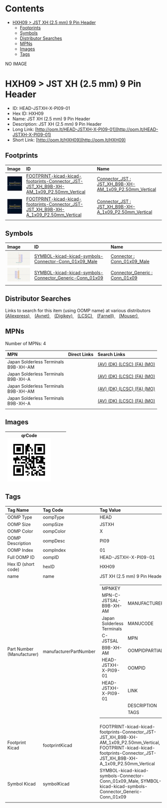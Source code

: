 



Contents
========

* [HXH09 > JST XH (2.5 mm) 9 Pin Header](#hxh09--jst-xh-25-mm-9-pin-header)
	* [Footprints](#footprints)
	* [Symbols](#symbols)
	* [Distributor Searches](#distributor-searches)
	* [MPNs](#mpns)
	* [Images](#images)
	* [Tags](#tags)
  
NO IMAGE  
# HXH09 > JST XH (2.5 mm) 9 Pin Header

- ID: HEAD-JSTXH-X-PI09-01
- Hex ID: HXH09
- Name: JST XH (2.5 mm) 9 Pin Header
- Description: JST XH (2.5 mm) 9 Pin Header
- Long Link: [http://oom.lt/HEAD-JSTXH-X-PI09-01](http://oom.lt/HEAD-JSTXH-X-PI09-01)
- Short Link: [http://oom.lt/HXH09](http://oom.lt/HXH09)

## Footprints
  

|Image|ID|Name|
| :--- | :--- | :--- |
|[![](https://raw.githubusercontent.com/oomlout/oomlout_OOMP_eda_V2/main/FOOTPRINT/kicad/kicad-footprints/Connector_JST/JST_XH_B9B-XH-AM_1x09_P2.50mm_Vertical/image_140.png)](https://github.com/oomlout/oomlout_OOMP_eda_V2/tree/main/FOOTPRINT/kicad/kicad-footprints/Connector_JST/JST_XH_B9B-XH-AM_1x09_P2.50mm_Vertical/)|[FOOTPRINT-kicad-kicad-footprints-Connector_JST-JST_XH_B9B-XH-AM_1x09_P2.50mm_Vertical](https://github.com/oomlout/oomlout_OOMP_eda_V2/tree/main/FOOTPRINT/kicad/kicad-footprints/Connector_JST/JST_XH_B9B-XH-AM_1x09_P2.50mm_Vertical/)|[Connector_JST : JST_XH_B9B-XH-AM_1x09_P2.50mm_Vertical](https://github.com/oomlout/oomlout_OOMP_eda_V2/tree/main/FOOTPRINT/kicad/kicad-footprints/Connector_JST/JST_XH_B9B-XH-AM_1x09_P2.50mm_Vertical/)|
|[![](https://raw.githubusercontent.com/oomlout/oomlout_OOMP_eda_V2/main/FOOTPRINT/kicad/kicad-footprints/Connector_JST/JST_XH_B9B-XH-A_1x09_P2.50mm_Vertical/image_140.png)](https://github.com/oomlout/oomlout_OOMP_eda_V2/tree/main/FOOTPRINT/kicad/kicad-footprints/Connector_JST/JST_XH_B9B-XH-A_1x09_P2.50mm_Vertical/)|[FOOTPRINT-kicad-kicad-footprints-Connector_JST-JST_XH_B9B-XH-A_1x09_P2.50mm_Vertical](https://github.com/oomlout/oomlout_OOMP_eda_V2/tree/main/FOOTPRINT/kicad/kicad-footprints/Connector_JST/JST_XH_B9B-XH-A_1x09_P2.50mm_Vertical/)|[Connector_JST : JST_XH_B9B-XH-A_1x09_P2.50mm_Vertical](https://github.com/oomlout/oomlout_OOMP_eda_V2/tree/main/FOOTPRINT/kicad/kicad-footprints/Connector_JST/JST_XH_B9B-XH-A_1x09_P2.50mm_Vertical/)|
||||

## Symbols
  

|Image|ID|Name|
| :--- | :--- | :--- |
|[![](https://raw.githubusercontent.com/oomlout/oomlout_OOMP_eda_V2/main/SYMBOL/kicad/kicad-symbols/Connector/Conn_01x09_Male/image_140.png)](https://github.com/oomlout/oomlout_OOMP_eda_V2/tree/main/SYMBOL/kicad/kicad-symbols/Connector/Conn_01x09_Male/)|[SYMBOL-kicad-kicad-symbols-Connector-Conn_01x09_Male](https://github.com/oomlout/oomlout_OOMP_eda_V2/tree/main/SYMBOL/kicad/kicad-symbols/Connector/Conn_01x09_Male/)|[Connector : Conn_01x09_Male](https://github.com/oomlout/oomlout_OOMP_eda_V2/tree/main/SYMBOL/kicad/kicad-symbols/Connector/Conn_01x09_Male/)|
|[![](https://raw.githubusercontent.com/oomlout/oomlout_OOMP_eda_V2/main/SYMBOL/kicad/kicad-symbols/Connector_Generic/Conn_01x09/image_140.png)](https://github.com/oomlout/oomlout_OOMP_eda_V2/tree/main/SYMBOL/kicad/kicad-symbols/Connector_Generic/Conn_01x09/)|[SYMBOL-kicad-kicad-symbols-Connector_Generic-Conn_01x09](https://github.com/oomlout/oomlout_OOMP_eda_V2/tree/main/SYMBOL/kicad/kicad-symbols/Connector_Generic/Conn_01x09/)|[Connector_Generic : Conn_01x09](https://github.com/oomlout/oomlout_OOMP_eda_V2/tree/main/SYMBOL/kicad/kicad-symbols/Connector_Generic/Conn_01x09/)|
||||

## Distributor Searches
  
Links to search for this item (using OOMP name) at various distributors  
[(Aliexpress) ](https://www.aliexpress.com/wholesale?SearchText=1117JST+XH+2.5+mm+9+Pin+Header)&nbsp;&nbsp;&nbsp;[(Avnet) ](https://www.avnet.com/shop/us/search/JST+XH+2.5+mm+9+Pin+Header)&nbsp;&nbsp;&nbsp;[(Digikey) ](https://www.digikey.co.uk/en/products/result?s=JST+XH+2.5+mm+9+Pin+Header)&nbsp;&nbsp;&nbsp;[(LCSC) ](https://www.lcsc.com/search?q=JST+XH+2.5+mm+9+Pin+Header)&nbsp;&nbsp;&nbsp;[(Farnell) ](https://uk.farnell.com/search?st=JST+XH+2.5+mm+9+Pin+Header)&nbsp;&nbsp;&nbsp;[(Mouser) ](https://www.mouser.com/c/?q=JST+XH+2.5+mm+9+Pin+Header)&nbsp;&nbsp;&nbsp;
## MPNs
  
Number of MPNs: 4  

|MPN|Direct Links|Search Links|
| :--- | :--- | :--- |
|Japan Solderless Terminals<br>B9B-XH-AM||[(AV) ](https://www.avnet.com/shop/us/search/B9B-XH-AM)[(DK) ](https://www.digikey.co.uk/products/en?keywords=B9B-XH-AM)[(LCSC) ](https://www.lcsc.com/search?q=B9B-XH-AM)[(FA) ](https://uk.farnell.com/search?st=B9B-XH-AM)[(MO) ](https://www.mouser.com/c/?q=B9B-XH-AM)|
|Japan Solderless Terminals<br>B9B-XH-A||[(AV) ](https://www.avnet.com/shop/us/search/B9B-XH-A)[(DK) ](https://www.digikey.co.uk/products/en?keywords=B9B-XH-A)[(LCSC) ](https://www.lcsc.com/search?q=B9B-XH-A)[(FA) ](https://uk.farnell.com/search?st=B9B-XH-A)[(MO) ](https://www.mouser.com/c/?q=B9B-XH-A)|
|Japan Solderless Terminals<br>B9B-XH-AM||[(AV) ](https://www.avnet.com/shop/us/search/B9B-XH-AM)[(DK) ](https://www.digikey.co.uk/products/en?keywords=B9B-XH-AM)[(LCSC) ](https://www.lcsc.com/search?q=B9B-XH-AM)[(FA) ](https://uk.farnell.com/search?st=B9B-XH-AM)[(MO) ](https://www.mouser.com/c/?q=B9B-XH-AM)|
|Japan Solderless Terminals<br>B9B-XH-A||[(AV) ](https://www.avnet.com/shop/us/search/B9B-XH-A)[(DK) ](https://www.digikey.co.uk/products/en?keywords=B9B-XH-A)[(LCSC) ](https://www.lcsc.com/search?q=B9B-XH-A)[(FA) ](https://uk.farnell.com/search?st=B9B-XH-A)[(MO) ](https://www.mouser.com/c/?q=B9B-XH-A)|
||||

## Images
  

|qrCode<br>[![](https://raw.githubusercontent.com/oomlout/oomlout_OOMP_parts_V2/main/HEAD/JSTXH/X/PI09/01/qrCode_140.png)](https://github.com/oomlout/oomlout_OOMP_parts_V2/tree/main/HEAD/JSTXH/X/PI09/01/qrCode.png)||||
| :---: | :---: | :---: | :---: |

## Tags
  

|Tag Name|Tag Code|Tag Value|
| :--- | :--- | :--- |
|OOMP Type|oompType|HEAD|
|OOMP Size|oompSize|JSTXH|
|OOMP Color|oompColor|X|
|OOMP Description|oompDesc|PI09|
|OOMP Index|oompIndex|01|
|Full OOMP ID|oompID|HEAD-JSTXH-X-PI09-01|
|Hex ID (short code)|hexID|HXH09|
|name|name|JST XH (2.5 mm) 9 Pin Header|
|Part Number (Manufacturer)|manufacturerPartNumber|<table><tr><td>MPNKEY</td></tr><tr><td> MPN-C-JSTSAL-B9B-XH-AM</td><td> MANUFACTURER</td></tr><tr><td> Japan Solderless Terminals</td><td> MANUCODE</td></tr><tr><td> C-JSTSAL</td><td> MPN</td></tr><tr><td> B9B-XH-AM</td><td> OOMPIDPARTIAL</td></tr><tr><td> HEAD-JSTXH-X-PI09-01</td><td> OOMPID</td></tr><tr><td> HEAD-JSTXH-X-PI09-01</td><td> LINK</td></tr><tr><td> </td><td> DESCRIPTION</td></tr><tr><td> </td><td> TAGS</td></tr><tr><td> </td></tr></table></td><td> <table><tr><td>MPNKEY</td></tr><tr><td> MPN-C-JSTSAL-B9B-XH-A</td><td> MANUFACTURER</td></tr><tr><td> Japan Solderless Terminals</td><td> MANUCODE</td></tr><tr><td> C-JSTSAL</td><td> MPN</td></tr><tr><td> B9B-XH-A</td><td> OOMPIDPARTIAL</td></tr><tr><td> HEAD-JSTXH-X-PI09-01</td><td> OOMPID</td></tr><tr><td> HEAD-JSTXH-X-PI09-01</td><td> LINK</td></tr><tr><td> </td><td> DESCRIPTION</td></tr><tr><td> </td><td> TAGS</td></tr><tr><td> </td></tr></table></td><td> <table><tr><td>MPNKEY</td></tr><tr><td> MPN-C-JSTSAL-B9B-XH-AM</td><td> MANUFACTURER</td></tr><tr><td> Japan Solderless Terminals</td><td> MANUCODE</td></tr><tr><td> C-JSTSAL</td><td> MPN</td></tr><tr><td> B9B-XH-AM</td><td> OOMPIDPARTIAL</td></tr><tr><td> HEAD-JSTXH-X-PI09-01</td><td> OOMPID</td></tr><tr><td> HEAD-JSTXH-X-PI09-01</td><td> LINK</td></tr><tr><td> </td><td> DESCRIPTION</td></tr><tr><td> </td><td> TAGS</td></tr><tr><td> </td></tr></table></td><td> <table><tr><td>MPNKEY</td></tr><tr><td> MPN-C-JSTSAL-B9B-XH-A</td><td> MANUFACTURER</td></tr><tr><td> Japan Solderless Terminals</td><td> MANUCODE</td></tr><tr><td> C-JSTSAL</td><td> MPN</td></tr><tr><td> B9B-XH-A</td><td> OOMPIDPARTIAL</td></tr><tr><td> HEAD-JSTXH-X-PI09-01</td><td> OOMPID</td></tr><tr><td> HEAD-JSTXH-X-PI09-01</td><td> LINK</td></tr><tr><td> </td><td> DESCRIPTION</td></tr><tr><td> </td><td> TAGS</td></tr><tr><td> </td></tr></table>|
|Footprint Kicad|footprintKicad|FOOTPRINT-kicad-kicad-footprints-Connector_JST-JST_XH_B9B-XH-AM_1x09_P2.50mm_Vertical, FOOTPRINT-kicad-kicad-footprints-Connector_JST-JST_XH_B9B-XH-A_1x09_P2.50mm_Vertical|
|Symbol Kicad|symbolKicad|SYMBOL-kicad-kicad-symbols-Connector-Conn_01x09_Male, SYMBOL-kicad-kicad-symbols-Connector_Generic-Conn_01x09|
||||
